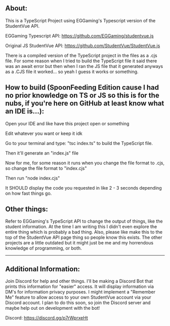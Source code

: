 About:
-----------------------------------------------------------------------------------------------------------------------------------------------------------------------
This is a TypeScript Project using EGGaming's Typescript version of the StudentVue API.

EGGaming Typescript API: https://github.com/EGGaming/studentvue.js

Original JS StudentVue API: https://github.com/StudentVue/StudentVue.js

There is a compiled version of the TypeScript project in the files as a .cjs file. For some reason when I tried to build the TypeScript file it said there was an await error but then when I ran the JS file that it generated anyways as a .CJS file it worked... so yeah I guess it works or something.


How to build (SpoonFeeding Edition cause I had no prior knowledge on TS or JS so this is for the nubs, if you're here on GitHub at least know what an IDE is...):
-----------------------------------------------------------------------------------------------------------------------------------------------------------------------

Open your IDE and like have this project open or something

Edit whatever you want or keep it idk

Go to your terminal and type: "tsc index.ts" to build the TypeScript file.

Then it'll generate an "index.js" file

Now for me, for some reason it runs when you change the file format to .cjs, so change the file format to "index.cjs"

Then run "node index.cjs"

It SHOULD display the code you requested in like 2 - 3 seconds depending on how fast things go.

Other things:
-----------------------------------------------------------------------------------------------------------------------------------------------------------------------

Refer to EGGaming's TypeScript API to change the output of things, like the student information. At the time I am writing this I didn't even explore the entire thing which is probably a bad thing. Also, please like make this to the top of the StudentVue API page thing so people know this exists. The other projects are a little outdated but it might just be me and my horrendous knowledge of programming, or both.

-----------------------------------------------------------------------------------------------------------------------------------------------------------------------
Additional Information:
-----------------------------------------------------------------------------------------------------------------------------------------------------------------------
Join Discord for help and other things. I'll be making a Discord Bot that prints this information for "easier" access. It will display information via DM's for information privacy purposes. I might implement a "Remember Me" feature to allow access to your own StudentVue account via your Discord account. I plan to do this soon, so join the Discord server and maybe help out on development with the bot!

Discord: https://discord.gg/p7rWprxeHt




